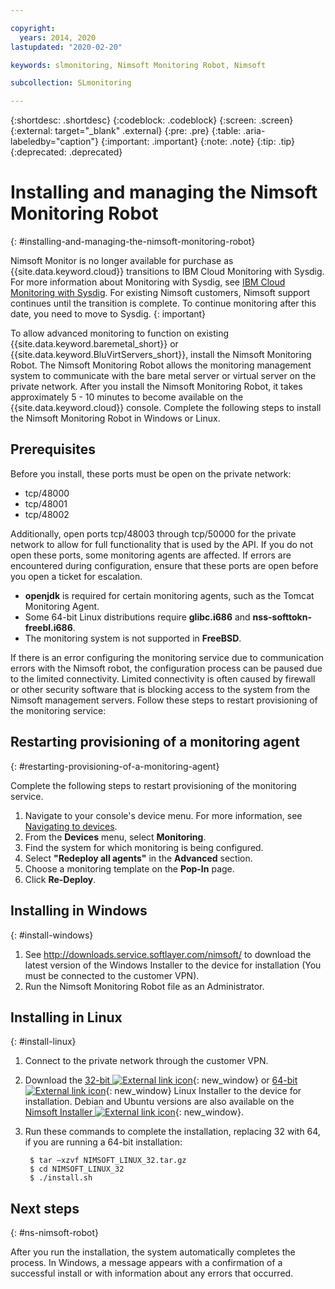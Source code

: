 ```yaml
---

copyright:
  years: 2014, 2020
lastupdated: "2020-02-20"

keywords: slmonitoring, Nimsoft Monitoring Robot, Nimsoft

subcollection: SLmonitoring

---
```


{:shortdesc: .shortdesc}
{:codeblock: .codeblock}
{:screen: .screen}
{:external: target="_blank" .external}
{:pre: .pre}
{:table: .aria-labeledby="caption"}
{:important: .important}
{:note: .note}
{:tip: .tip}
{:deprecated: .deprecated}

# Installing and managing the Nimsoft Monitoring Robot
{: #installing-and-managing-the-nimsoft-monitoring-robot}

Nimsoft Monitor is no longer available for purchase as {{site.data.keyword.cloud}} transitions to IBM Cloud Monitoring with Sysdig. For more information about Monitoring with Sysdig, see [IBM Cloud Monitoring with Sysdig](/docs/services/Monitoring-with-Sysdig?topic=Sysdig-about). For existing Nimsoft customers, Nimsoft support continues until the transition is complete. To continue monitoring after this date, you need to move to Sysdig. 
{: important}

To allow advanced monitoring to function on existing {{site.data.keyword.baremetal_short}} or {{site.data.keyword.BluVirtServers_short}}, install the Nimsoft Monitoring Robot. The Nimsoft Monitoring Robot allows the monitoring management system to communicate with the bare metal server or virtual server on the private network. After you install the Nimsoft Monitoring Robot, it takes approximately 5 - 10 minutes to become available on the {{site.data.keyword.cloud}} console. Complete the following steps to install the Nimsoft Monitoring Robot in Windows or Linux.

## Prerequisites

Before you install, these ports must be open on the private network:

* tcp/48000
* tcp/48001
* tcp/48002

Additionally, open ports tcp/48003 through tcp/50000 for the private network to allow for full functionality that is used by the API. If you do not open these ports, some monitoring agents are affected. If errors are encountered during configuration, ensure that these ports are open before you open a ticket for escalation.

* **openjdk** is required for certain monitoring agents, such as the Tomcat Monitoring Agent.
* Some 64-bit Linux distributions require **glibc.i686** and **nss-softtokn-freebl.i686**.
* The monitoring system is not supported in **FreeBSD**.

If there is an error configuring the monitoring service due to communication errors with the Nimsoft robot, the configuration process can be paused due to the limited connectivity. Limited connectivity is often caused by firewall or other security software that is blocking access to the system from the Nimsoft management servers. Follow these steps to restart provisioning of the monitoring service:

## Restarting provisioning of a monitoring agent
{: #restarting-provisioning-of-a-monitoring-agent}

Complete the following steps to restart provisioning of the monitoring service.
1. Navigate to your console's device menu. For more information, see [Navigating to devices](https://test.cloud.ibm.com/docs/SLmonitoring?topic=virtual-servers-navigating-devices).
2. From the **Devices** menu, select **Monitoring**.
3. Find the system for which monitoring is being configured.
4. Select **"Redeploy all agents"** in the **Advanced** section.
5. Choose a monitoring template on the **Pop-In** page.
6. Click **Re-Deploy**.

## Installing in Windows
{: #install-windows}

1. See http://downloads.service.softlayer.com/nimsoft/ to download the latest version of the Windows Installer to the device for installation (You must be connected to the customer VPN).
2. Run the Nimsoft Monitoring Robot file as an Administrator.

## Installing in Linux
{: #install-linux}

1. Connect to the private network through the customer VPN.
2. Download the [32-bit ![External link icon](../../icons/launch-glyph.svg "External link icon")](http://downloads.service.softlayer.com/nimsoft/NIMSOFT_LINUX_32.tar.gz){: new_window} or [64-bit ![External link icon](../../icons/launch-glyph.svg "External link icon")](http://downloads.service.softlayer.com/nimsoft/NIMSOFT_LINUX_64.tar.gz){: new_window} Linux Installer to the device for installation. Debian and Ubuntu versions are also available on the [Nimsoft Installer ![External link icon](../../icons/launch-glyph.svg "External link icon")](http://downloads.service.softlayer.com/nimsoft/){: new_window}.
3. Run these commands to complete the installation, replacing 32 with 64, if you are running a 64-bit installation:

        $ tar –xzvf NIMSOFT_LINUX_32.tar.gz
        $ cd NIMSOFT_LINUX_32
        $ ./install.sh

## Next steps
{: #ns-nimsoft-robot}

After you run the installation, the system automatically completes the process. In Windows, a message appears with a confirmation of a successful install or with information about any errors that occurred.

